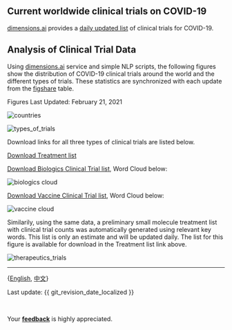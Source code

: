 ## Current worldwide clinical trials on COVID-19

[dimensions.ai](https://dimensions.ai) provides a [daily updated list](https://dimensions.figshare.com/articles/Dimensions_COVID-19_publications_datasets_and_clinical_trials/11961063) of clinical trials for COVID-19. 

## Analysis of Clinical Trial Data

Using [dimensions.ai](https://dimensions.ai) service and simple NLP scripts, the following figures show the distribution of COVID-19 clinical trials around the world and the different types of trials. These statistics are synchronized with each update from the [figshare](https://dimensions.figshare.com/articles/Dimensions_COVID-19_publications_datasets_and_clinical_trials/11961063) table. 

Figures Last Updated: February 21, 2021

![countries](http://aidd-common.oss-cn-hangzhou.aliyuncs.com/file/figure_countries.png)

![types_of_trials](http://aidd-common.oss-cn-hangzhou.aliyuncs.com/file/figure_types.png)

Download links for all three types of clinical trials are listed below.

[Download Treatment list](http://aidd-common.oss-cn-hangzhou.aliyuncs.com/file/druglist.csv)

[Download Biologics Clinical Trial list](http://aidd-common.oss-cn-hangzhou.aliyuncs.com/file/ct_biologics.csv), Word Cloud below:

![biologics cloud](http://aidd-common.oss-cn-hangzhou.aliyuncs.com/file/biologics_cloud.png)

[Download Vaccine Clinical Trial list](http://aidd-common.oss-cn-hangzhou.aliyuncs.com/file/ct_vaccine.csv), Word Cloud below:

![vaccine cloud](http://aidd-common.oss-cn-hangzhou.aliyuncs.com/file/vaccine_cloud.png)


Similarily, using the same data, a preliminary small molecule treatment list with clinical trial counts was automatically generated using relevant key words. This list is only an estimate and will be updated daily. The list for this figure is available for download in the Treatment list link above.

![therapeutics_trials](http://aidd-common.oss-cn-hangzhou.aliyuncs.com/file/figure_drugs_treatment.png)



---

{[English](https://ghddi-ailab.github.io/Targeting2019-nCoV/clinical/), [中文](https://ghddi-ailab.github.io/Targeting2019-nCoV/CN_clinical/)}

Last update: {{ git_revision_date_localized }}

<br>


Your [**feedback**](https://github.com/GHDDI-AILab/Targeting2019-nCoV/issues) is highly appreciated.

